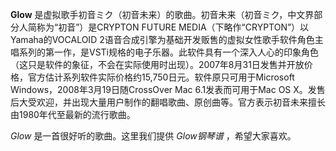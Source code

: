 

**Glow** 是虚拟歌手初音ミク（初音未来）的歌曲。初音未来（初音ミク，中文界部分人简称为“初音”）是CRYPTON FUTURE
MEDIA（下略作“CRYPTON”）以Yamaha的VOCALOID
2语音合成引擎为基础开发贩售的虚拟女性歌手软件角色主唱系列的第一作，是VSTi规格的电子乐器。此软件具有一个深入人心的印象角色（这只是软件的象征，不会在实际使用时出现）。2007年8月31日发售并开放价格，官方估计系列软件实际价格约15,750日元。软件原只可用于Microsoft
Windows，2008年3月19日随CrossOver Mac 6.1发表而可用于Mac OS
X。发售后大受欢迎，并出现大量用户制作的翻唱歌曲、原创曲等。官方表示初音未来擅长由1980年代至最新的流行歌曲。

_Glow_ 是一首很好听的歌曲。这里我们提供 _Glow钢琴谱_ ，希望大家喜欢。

